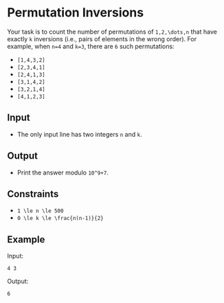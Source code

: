 # Permutation Inversions 

Your task is to count the number of permutations of ```1,2,\dots,n``` that have exactly ```k``` inversions (i.e., pairs of elements in the wrong order).
For example, when ```n=4``` and ```k=3```, there are ```6``` such permutations:

- ```[1,4,3,2]```
- ```[2,3,4,1]```
- ```[2,4,1,3]```
- ```[3,1,4,2]```
- ```[3,2,1,4]```
- ```[4,1,2,3]```

## Input
- The only input line has two integers ```n``` and ```k```.
## Output
- Print the answer modulo ```10^9+7```.
## Constraints

- ```1 \le n \le 500```
- ```0 \le k \le \frac{n(n-1)}{2}```

## Example
Input:
```
4 3
```

Output:
```
6
```
